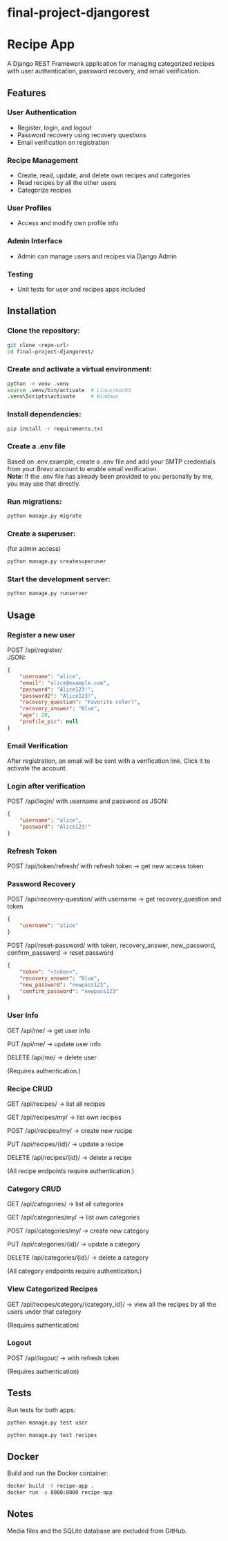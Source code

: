 # final-project-djangorest
# Recipe App

A Django REST Framework application for managing categorized recipes with user authentication, password recovery, and email verification.

## Features

### User Authentication
- Register, login, and logout
- Password recovery using recovery questions
- Email verification on registration

### Recipe Management
- Create, read, update, and delete own recipes and categories
- Read recipes by all the other users
- Categorize recipes

### User Profiles
- Access and modify own profile info

### Admin Interface
- Admin can manage users and recipes via Django Admin

### Testing
- Unit tests for user and recipes apps included

## Installation

### Clone the repository:
```bash
git clone <repo-url>
cd final-project-djangorest/
```

### Create and activate a virtual environment:
```bash
python -m venv .venv
source .venv/bin/activate  # Linux/macOS
.venv\Scripts\activate     # Windows
```

### Install dependencies:
```bash
pip install -r requirements.txt
```

### Create a .env file 
Based on .env.example, create a .env file and add your SMTP credentials from your Brevo account to enable email verification.  
**Note**: If the .env file has already been provided to you personally by me, you may use that directly.

### Run migrations:
```bash
python manage.py migrate
```

### Create a superuser:
(for admin access)
```bash
python manage.py createsuperuser
```

### Start the development server:
```bash
python manage.py runserver
```

## Usage

### Register a new user  
POST /api/register/  
JSON:
```json
{
    "username": "alice",
    "email": "alice@example.com",
    "password": "Alice123!",
    "password2": "Alice123!",
    "recovery_question": "Favorite color?",
    "recovery_answer": "Blue",
    "age": 20,
    "profile_pic": null
}
```

### Email Verification  
After registration, an email will be sent with a verification link. Click it to activate the account.

### Login after verification
POST /api/login/ with username and password as JSON:
```json
{
    "username": "alice",
    "password": "Alice123!"
}
```

### Refresh Token
POST /api/token/refresh/ with refresh token → get new access token

### Password Recovery  
POST /api/recovery-question/ with username → get recovery_question and token
```json
{
    "username": "alice"
}
```

POST /api/reset-password/ with token, recovery_answer, new_password, confirm_password → reset password
```json
{
    "token": "<token>",
    "recovery_answer": "Blue",
    "new_password": "newpass123",
    "confirm_password": "newpass123"
}
```

### User Info
GET /api/me/ → get user info

PUT /api/me/ → update user info

DELETE /api/me/ → delete user

(Requires authentication.)

### Recipe CRUD  
GET /api/recipes/ → list all recipes

GET /api/recipes/my/ → list own recipes

POST /api/recipes/my/ → create new recipe

PUT /api/recipes/{id}/ → update a recipe

DELETE /api/recipes/{id}/ → delete a recipe

(All recipe endpoints require authentication.)


### Category CRUD  
GET /api/categories/ → list all categories

GET /api/categories/my/ → list own categories

POST /api/categories/my/ → create new category

PUT /api/categories/{id}/ → update a category

DELETE /api/categories/{id}/ → delete a category

(All category endpoints require authentication.)

### View Categorized Recipes
GET /api/recipes/category/{category_id}/ → view all the recipes by all the users under that category

(Requires authentication)

### Logout 
POST /api/logout/ → with refresh token

(Requires authentication)

## Tests  
Run tests for both apps:

```bash
python manage.py test user
```
```bash
python manage.py test recipes
```

## Docker 
Build and run the Docker container:

```bash
docker build -t recipe-app .
docker run -p 8000:8000 recipe-app
```

## Notes
Media files and the SQLite database are excluded from GitHub.